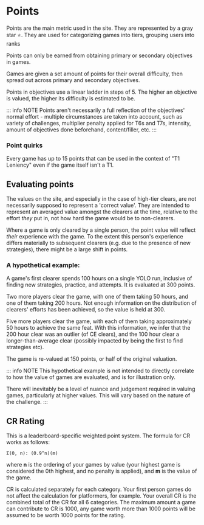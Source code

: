 # Points

Points are the main metric used in the site. They are represented by a gray star :star:. They are used for categorizing games into tiers, grouping users into ranks

Points can only be earned from obtaining primary or secondary objectives in games.

Games are given a set amount of points for their overall difficulty, then spread out across primary and secondary objectives.

Points in objectives use a linear ladder in steps of 5. The higher an objective is valued, the higher its difficulty is estimated to be.

::: info NOTE
Points aren't necessarily a full reflection of the objectives' normal effort - multiple circumstances are taken into account, such as variety of challenges, multiplier penalty applied for T6s and T7s, intensity, amount of objectives done beforehand, content/filler, etc.
:::

### Point quirks

Every game has up to 15 points that can be used in the context of "T1 Leniency" even if the game itself isn't a T1.

## Evaluating points
The values on the site, and especially in the case of high-tier clears, are not necessarily supposed to represent a 'correct value'. They are intended to represent an averaged value amongst the clearers at the time, relative to the effort *they* put in, not how hard the game would be to non-clearers.

Where a game is only cleared by a single person, the point value will reflect *their* experience with the game. To the extent this person's experience differs materially to subsequent clearers (e.g. due to the presence of new strategies), there might be a large shift in points.

### A hypothetical example:
A game's first clearer spends 100 hours on a single YOLO run, inclusive of finding new strategies, practice, and attempts. It is evaluated at 300 points.

Two more players clear the game, with one of them taking 50 hours, and one of them taking 200 hours. Not enough information on the distribution of clearers' efforts has been achieved, so the value is held at 300.

Five more players clear the game, with each of them taking approximately 50 hours to achieve the same feat. With this information, we infer that the 200 hour clear was an outlier (of CE clears), and the 100 hour clear a longer-than-average clear (possibly impacted by being the first to find strategies etc).

The game is re-valued at 150 points, or half of the original valuation.

::: info NOTE
This hypothetical example is not intended to directly correlate to how the value of games are evaluated, and is for illustration only.

There will inevitably be a level of nuance and judgement required in valuing games, particularly at higher values. This will vary based on the nature of the challenge.
:::

## CR Rating 
This is a leaderboard-specific weighted point system. The formula for CR works as follows: 

```Σ(0, n): (0.9^n)(m)``` 

where **n** is the ordering of your games by value (your highest game is considered the 0th highest, and no penalty is applied), and **m** is the value of the game. 

CR is calculated separately for each category. Your first person games do not affect the calculation for platformers, for example. Your overall CR is the combined total of the CR for all 6 categories. The maximum amount a game can contribute to CR is 1000, any game worth more than 1000 points will be assumed to be worth 1000 points for the rating.